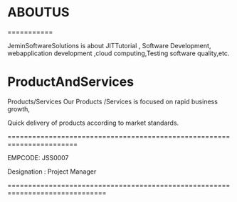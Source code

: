 # ABOUTUS
===========

JeminSoftwareSolutions  is about  JITTutorial , Software Development, webapplication development ,cloud computing,Testing  software quality,etc.



ProductAndServices
==================

Products/Services Our Products /Services is focused on rapid business growth,

Quick delivery of products according to market standards.

=======================================================================

EMPCODE: JSS0007

Designation : Project Manager  

==============================================================================
